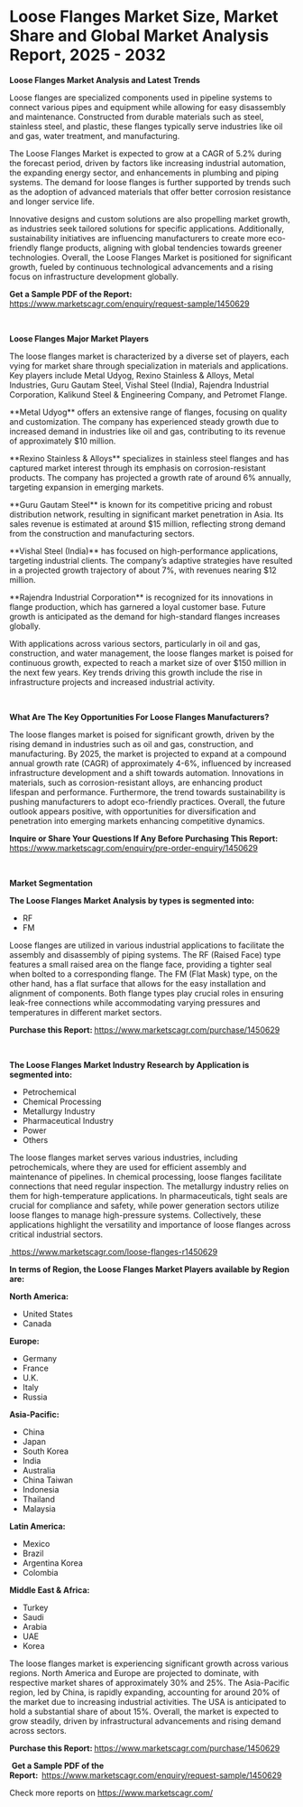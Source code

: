 <p><h1>Loose Flanges Market Size, Market Share and Global Market Analysis Report, 2025 - 2032</h1></p><p><strong>Loose Flanges Market Analysis and Latest Trends</strong></p>
<p><p>Loose flanges are specialized components used in pipeline systems to connect various pipes and equipment while allowing for easy disassembly and maintenance. Constructed from durable materials such as steel, stainless steel, and plastic, these flanges typically serve industries like oil and gas, water treatment, and manufacturing. </p><p>The Loose Flanges Market is expected to grow at a CAGR of 5.2% during the forecast period, driven by factors like increasing industrial automation, the expanding energy sector, and enhancements in plumbing and piping systems. The demand for loose flanges is further supported by trends such as the adoption of advanced materials that offer better corrosion resistance and longer service life. </p><p>Innovative designs and custom solutions are also propelling market growth, as industries seek tailored solutions for specific applications. Additionally, sustainability initiatives are influencing manufacturers to create more eco-friendly flange products, aligning with global tendencies towards greener technologies. Overall, the Loose Flanges Market is positioned for significant growth, fueled by continuous technological advancements and a rising focus on infrastructure development globally.</p></p>
<p><strong>Get a Sample PDF of the Report:&nbsp;</strong> <a href="https://www.marketscagr.com/enquiry/request-sample/1450629?utm_campaign=3191&utm_medium=2&utm_source=Github&utm_content=ia&utm_term=11042025&utm_id=loose-flanges">https://www.marketscagr.com/enquiry/request-sample/1450629</a></p>
<p>&nbsp;</p>
<p><strong>Loose Flanges Major Market Players</strong></p>
<p><p>The loose flanges market is characterized by a diverse set of players, each vying for market share through specialization in materials and applications. Key players include Metal Udyog, Rexino Stainless & Alloys, Metal Industries, Guru Gautam Steel, Vishal Steel (India), Rajendra Industrial Corporation, Kalikund Steel & Engineering Company, and Petromet Flange.</p><p>**Metal Udyog** offers an extensive range of flanges, focusing on quality and customization. The company has experienced steady growth due to increased demand in industries like oil and gas, contributing to its revenue of approximately $10 million. </p><p>**Rexino Stainless & Alloys** specializes in stainless steel flanges and has captured market interest through its emphasis on corrosion-resistant products. The company has projected a growth rate of around 6% annually, targeting expansion in emerging markets.</p><p>**Guru Gautam Steel** is known for its competitive pricing and robust distribution network, resulting in significant market penetration in Asia. Its sales revenue is estimated at around $15 million, reflecting strong demand from the construction and manufacturing sectors.</p><p>**Vishal Steel (India)** has focused on high-performance applications, targeting industrial clients. The company’s adaptive strategies have resulted in a projected growth trajectory of about 7%, with revenues nearing $12 million.</p><p>**Rajendra Industrial Corporation** is recognized for its innovations in flange production, which has garnered a loyal customer base. Future growth is anticipated as the demand for high-standard flanges increases globally.</p><p>With applications across various sectors, particularly in oil and gas, construction, and water management, the loose flanges market is poised for continuous growth, expected to reach a market size of over $150 million in the next few years. Key trends driving this growth include the rise in infrastructure projects and increased industrial activity.</p></p>
<p>&nbsp;</p>
<p><strong>What Are The Key Opportunities For Loose Flanges Manufacturers?</strong></p>
<p><p>The loose flanges market is poised for significant growth, driven by the rising demand in industries such as oil and gas, construction, and manufacturing. By 2025, the market is projected to expand at a compound annual growth rate (CAGR) of approximately 4-6%, influenced by increased infrastructure development and a shift towards automation. Innovations in materials, such as corrosion-resistant alloys, are enhancing product lifespan and performance. Furthermore, the trend towards sustainability is pushing manufacturers to adopt eco-friendly practices. Overall, the future outlook appears positive, with opportunities for diversification and penetration into emerging markets enhancing competitive dynamics.</p></p>
<p><strong>Inquire or Share Your Questions If Any Before Purchasing This Report:</strong> <a href="https://www.marketscagr.com/enquiry/pre-order-enquiry/1450629?utm_campaign=3191&utm_medium=2&utm_source=Github&utm_content=ia&utm_term=11042025&utm_id=loose-flanges">https://www.marketscagr.com/enquiry/pre-order-enquiry/1450629</a></p>
<p>&nbsp;</p>
<p><strong>Market Segmentation</strong></p>
<p><strong>The Loose Flanges Market Analysis by types is segmented into:</strong></p>
<p><ul><li>RF</li><li>FM</li></ul></p>
<p><p>Loose flanges are utilized in various industrial applications to facilitate the assembly and disassembly of piping systems. The RF (Raised Face) type features a small raised area on the flange face, providing a tighter seal when bolted to a corresponding flange. The FM (Flat Mask) type, on the other hand, has a flat surface that allows for the easy installation and alignment of components. Both flange types play crucial roles in ensuring leak-free connections while accommodating varying pressures and temperatures in different market sectors.</p></p>
<p><strong>Purchase this Report:&nbsp;</strong><a href="https://www.marketscagr.com/purchase/1450629?utm_campaign=3191&utm_medium=2&utm_source=Github&utm_content=ia&utm_term=11042025&utm_id=loose-flanges">https://www.marketscagr.com/purchase/1450629</a></p>
<p>&nbsp;</p>
<p><strong>The Loose Flanges Market Industry Research by Application is segmented into:</strong></p>
<p><ul><li>Petrochemical</li><li>Chemical Processing</li><li>Metallurgy Industry</li><li>Pharmaceutical Industry</li><li>Power</li><li>Others</li></ul></p>
<p><p>The loose flanges market serves various industries, including petrochemicals, where they are used for efficient assembly and maintenance of pipelines. In chemical processing, loose flanges facilitate connections that need regular inspection. The metallurgy industry relies on them for high-temperature applications. In pharmaceuticals, tight seals are crucial for compliance and safety, while power generation sectors utilize loose flanges to manage high-pressure systems. Collectively, these applications highlight the versatility and importance of loose flanges across critical industrial sectors.</p></p>
<p><a href="https://www.marketscagr.com/loose-flanges-r1450629?utm_campaign=3191&utm_medium=2&utm_source=Github&utm_content=ia&utm_term=11042025&utm_id=loose-flanges">&nbsp;https://www.marketscagr.com/loose-flanges-r1450629</a></p>
<p><strong>In terms of Region, the Loose Flanges Market Players available by Region are:</strong></p>
<p>
    <p> <strong> North America: </strong>
        <ul>
            <li>United States</li>
            <li>Canada</li>
        </ul>
        </p> 
    <p> <strong> Europe: </strong>
        <ul>
            <li>Germany</li>
            <li>France</li>
            <li>U.K.</li>
            <li>Italy</li>
            <li>Russia</li>
        </ul>
        </p> 
    <p> <strong> Asia-Pacific: </strong>
        <ul>
            <li>China</li>
            <li>Japan</li>
            <li>South Korea</li>
            <li>India</li>
            <li>Australia</li>
            <li>China Taiwan</li>
            <li>Indonesia</li>
            <li>Thailand</li>
            <li>Malaysia</li>
        </ul>
        </p> 
    <p> <strong> Latin America: </strong>
        <ul>
            <li>Mexico</li>
            <li>Brazil</li>
            <li>Argentina Korea</li>
            <li>Colombia</li>
        </ul>
        </p> 
    <p> <strong> Middle East & Africa: </strong>
        <ul>
            <li>Turkey</li>
            <li>Saudi</li>
            <li>Arabia</li>
            <li>UAE</li>
            <li>Korea</li>
        </ul>
    </p>
    </p>
<p><p>The loose flanges market is experiencing significant growth across various regions. North America and Europe are projected to dominate, with respective market shares of approximately 30% and 25%. The Asia-Pacific region, led by China, is rapidly expanding, accounting for around 20% of the market due to increasing industrial activities. The USA is anticipated to hold a substantial share of about 15%. Overall, the market is expected to grow steadily, driven by infrastructural advancements and rising demand across sectors.</p></p>
<p><strong>Purchase this Report: </strong><a href="https://www.marketscagr.com/purchase/1450629?utm_campaign=3191&utm_medium=2&utm_source=Github&utm_content=ia&utm_term=11042025&utm_id=loose-flanges">https://www.marketscagr.com/purchase/1450629</a></p>
<p>&nbsp;<strong>Get a Sample PDF of the Report:&nbsp;&nbsp;</strong><a href="https://www.marketscagr.com/enquiry/request-sample/1450629?utm_campaign=3191&utm_medium=2&utm_source=Github&utm_content=ia&utm_term=11042025&utm_id=loose-flanges">https://www.marketscagr.com/enquiry/request-sample/1450629</a></p>
<p><strong></strong></p>
<p>Check more reports on <a href="https://www.marketscagr.com/?utm_campaign=3191&utm_medium=2&utm_source=Github&utm_content=ia&utm_term=11042025&utm_id=loose-flanges">https://www.marketscagr.com/</a></p>